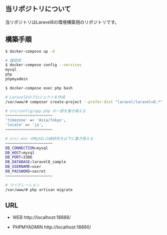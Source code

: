## 当リポジトリについて

当リポジトリはLaravel8の環境構築用のリポジトリです。

## 構築手順

```bash
$ docker-compose up -d

# 確認用
$ docker-compose config --services
mysql
php
phpmyadmin

$ docker-compose exec php bash

# Laravel8のプロジェクトを作成
/var/www/# composer create-project --prefer-dist "laravel/laravel=8.*" .

# src/config/app.php の一部を書き換える
~~~~~~~~~~~~~~~~~~~~~
'timezone' => 'Asia/Tokyo',
'locale' => 'ja',
~~~~~~~~~~~~~~~~~~~~~

# src/.env のMySQLの接続先を以下に書き換える
~~~~~~~~~~~~~~~~~~~~~
DB_CONNECTION=mysql
DB_HOST=mysql
DB_PORT=3306
DB_DATABASE=laravel8_sample
DB_USERNAME=user
DB_PASSWORD=secret
~~~~~~~~~~~~~~~~~~~~~

# マイグレーション
/var/www/# php artisan migrate
```

## URL
- WEB
http://localhost:18888/

- PHPMYADMIN
http://localhost:18890/